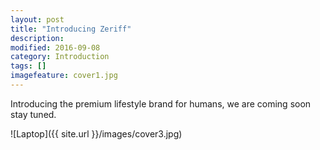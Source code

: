 ```yaml
---
layout: post
title: "Introducing Zeriff"
description:  
modified: 2016-09-08
category: Introduction
tags: []
imagefeature: cover1.jpg
---
```



Introducing the premium lifestyle brand for humans, we are coming soon stay tuned.

![Laptop]({{ site.url }}/images/cover3.jpg)

